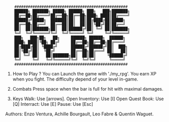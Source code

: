 		##################################################
		██████╗ ███████╗ █████╗ ██████╗ ███╗   ███╗███████╗
		██╔══██╗██╔════╝██╔══██╗██╔══██╗████╗ ████║██╔════╝
		██████╔╝█████╗  ███████║██║  ██║██╔████╔██║█████╗
		██╔══██╗██╔══╝  ██╔══██║██║  ██║██║╚██╔╝██║██╔══╝
		██║  ██║███████╗██║  ██║██████╔╝██║ ╚═╝ ██║███████╗
		╚═╝  ╚═╝╚══════╝╚═╝  ╚═╝╚═════╝ ╚═╝     ╚═╝╚══════╝
		███╗   ███╗██╗   ██╗     ██████╗ ██████╗  ██████╗
		████╗ ████║╚██╗ ██╔╝     ██╔══██╗██╔══██╗██╔════╝
		██╔████╔██║ ╚████╔╝      ██████╔╝██████╔╝██║  ███╗
		██║╚██╔╝██║  ╚██╔╝       ██╔══██╗██╔═══╝ ██║   ██║
		██║ ╚═╝ ██║   ██║███████╗██║  ██║██║     ╚██████╔╝
		╚═╝     ╚═╝   ╚═╝╚══════╝╚═╝  ╚═╝╚═╝      ╚═════╝
		##################################################


1. How to Play ?
	You can Launch the game with './my_rpg'.
	You earn XP when you fight.
	The difficulty depend of your level in-game.

2. Combats
	Press space when the bar is full for hit with maximal damages.

2. Keys
	Walk:
		Use [arrows].
	Open Inventory:
		Use [I]
	Open Quest Book:
		Use [Q]
	Interract:
		Use [E]
	Pause:
		Use [Esc]

Authors:
	Enzo Ventura, Achille Bourgault, Leo Fabre & Quentin Waguet.